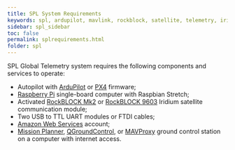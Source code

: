 ```yaml
---
title: SPL System Requirements
keywords: spl, ardupilot, mavlink, rockblock, satellite, telemetry, iridium, system requirements
sidebar: spl_sidebar
toc: false
permalink: splrequirements.html
folder: spl
---
```


SPL Global Telemetry system requires the following components and services to operate:
* Autopilot with [ArduPilot](http://ardupilot.org/) or [PX4](http://px4.io/) firmware;
* [Raspberry Pi](https://www.raspberrypi.org/products/) single-board computer with Raspbian Stretch;
* Activated [RockBLOCK Mk2](http://www.rock7mobile.com/products-rockblock) or [RockBLOCK 9603](http://www.rock7mobile.com/products-rockblock-9603) Iridium satellite communication module;
* Two USB to TTL UART modules or FTDI cables;
* [Amazon Web Services](https://aws.amazon.com) account;
* [Mission Planner](http://ardupilot.org/planner/), 
[QGroundControl](http://qgroundcontrol.com/), or [MAVProxy](http://ardupilot.github.io/MAVProxy/html/index.html) ground control station on a computer with internet access.